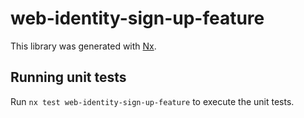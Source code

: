 # web-identity-sign-up-feature

This library was generated with [Nx](https://nx.dev).

## Running unit tests

Run `nx test web-identity-sign-up-feature` to execute the unit tests.
